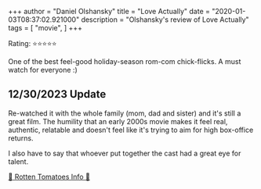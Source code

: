 +++
author = "Daniel Olshansky"
title = "Love Actually"
date = "2020-01-03T08:37:02.921000"
description = "Olshansky's review of Love Actually"
tags = [
    "movie",
]
+++

Rating: ⭐⭐⭐⭐⭐

One of the best feel-good holiday-season rom-com chick-flicks. A must watch for everyone :)

## 12/30/2023 Update

Re-watched it with the whole family (mom, dad and sister) and it's still a great film.
The humility that an early 2000s movie makes it feel real, authentic, relatable and
doesn't feel like it's trying to aim for high box-office returns.

I also have to say that whoever put together the cast had a great eye for talent.

[🍅 Rotten Tomatoes Info 🍅](https://www.rottentomatoes.com//m/love_actually)
